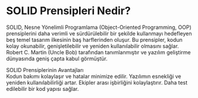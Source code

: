# SOLID Prensipleri Nedir?

SOLID, Nesne Yönelimli Programlama (Object-Oriented Programming, OOP) prensiplerini daha verimli ve sürdürülebilir bir şekilde kullanmayı hedefleyen beş temel tasarım ilkesinin baş harflerinden oluşur.
Bu prensipler, kodun kolay okunabilir, genişletilebilir ve yeniden kullanılabilir olmasını sağlar. 
Robert C. Martin (Uncle Bob) tarafından tanımlanmıştır ve yazılım geliştirme dünyasında geniş çapta kabul görmüştür.

SOLID Prensiplerinin Avantajları
<br>
Kodun bakımı kolaylaşır ve hatalar minimize edilir.
Yazılımın esnekliği ve yeniden kullanılabilirliği artar.
Ekipler arası işbirliğini kolaylaştırır.
Daha test edilebilir bir kod yapısı sağlar.
